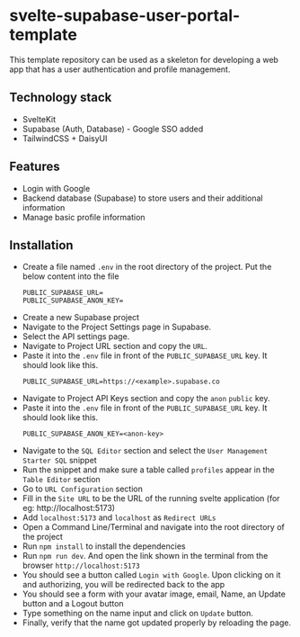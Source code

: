 # svelte-supabase-user-portal-template
This template repository can be used as a skeleton for developing a web app that has a user authentication and profile management.

## Technology stack

- SvelteKit
- Supabase (Auth, Database) - Google SSO added
- TailwindCSS + DaisyUI

## Features

- Login with Google
- Backend database (Supabase) to store users and their additional information
- Manage basic profile information

## Installation

- Create a file named `.env` in the root directory of the project. Put the below content into the file
  ```
  PUBLIC_SUPABASE_URL=
  PUBLIC_SUPABASE_ANON_KEY=
- Create a new Supabase project
- Navigate to the Project Settings page in Supabase.
- Select the API settings page.
- Navigate to Project URL section and copy the `URL`.
- Paste it into the `.env` file in front of the `PUBLIC_SUPABASE_URL` key. It should look like this.
  ```
  PUBLIC_SUPABASE_URL=https://<example>.supabase.co
- Navigate to Project API Keys section and copy the `anon` `public` key.
- Paste it into the `.env` file in front of the `PUBLIC_SUPABASE_URL` key. It should look like this.
  ```
  PUBLIC_SUPABASE_ANON_KEY=<anon-key>
- Navigate to the `SQL Editor` section and select the `User Management Starter SQL` snippet
- Run the snippet and make sure a table called `profiles` appear in the `Table Editor` section
- Go to `URL Configuration` section
- Fill in the `Site URL` to be the URL of the running svelte application (for eg: http://localhost:5173)
- Add `localhost:5173` and `localhost` as `Redirect URLs`
- Open a Command Line/Terminal and navigate into the root directory of the project
- Run `npm install` to install the dependencies
- Run `npm run dev`. And open the link shown in the terminal from the browser `http://localhost:5173`
- You should see a button called `Login with Google`. Upon clicking on it and authorizing, you will be redirected back to the app
- You should see a form with your avatar image, email, Name, an Update button and a Logout button
- Type something on the name input and click on `Update` button.
- Finally, verify that the name got updated properly by reloading the page.


